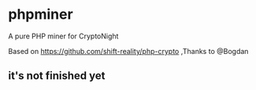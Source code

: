 # phpminer
A pure PHP miner for CryptoNight


Based on https://github.com/shift-reality/php-crypto ,Thanks to @Bogdan

<h2>it's not finished yet</h2>
